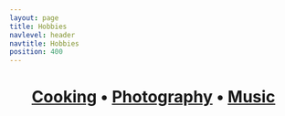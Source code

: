 ```yaml
---
layout: page
title: Hobbies
navlevel: header
navtitle: Hobbies
position: 400
---
```


<center><h1>
	<a href="/hobbies/cooking.html">
		Cooking</a>
	•
	<a href="/hobbies/photography.html">
		Photography</a>
	•
	<a href="/hobbies/music.html">
		Music</a>
</h1></center>
